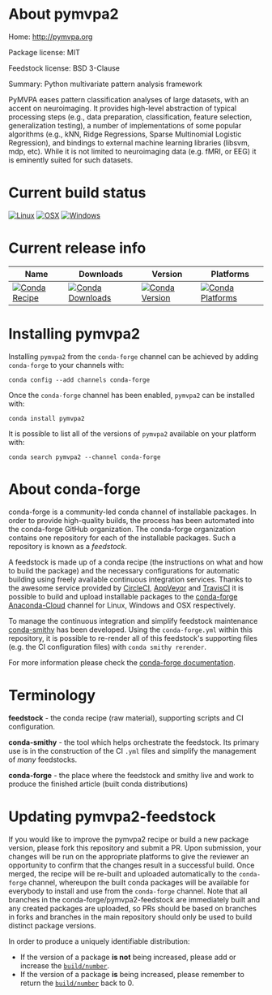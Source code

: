 About pymvpa2
=============

Home: http://pymvpa.org

Package license: MIT

Feedstock license: BSD 3-Clause

Summary: Python multivariate pattern analysis framework

PyMVPA eases pattern classification analyses of large datasets, with an
accent on neuroimaging. It provides high-level abstraction of typical
processing steps (e.g., data preparation, classification, feature selection,
generalization testing), a number of implementations of some popular
algorithms (e.g., kNN, Ridge Regressions, Sparse Multinomial Logistic
Regression), and bindings to external machine learning libraries (libsvm,
mdp, etc).
While it is not limited to neuroimaging data (e.g. fMRI, or EEG) it
is eminently suited for such datasets.


Current build status
====================

[![Linux](https://img.shields.io/circleci/project/github/conda-forge/pymvpa2-feedstock/master.svg?label=Linux)](https://circleci.com/gh/conda-forge/pymvpa2-feedstock)
[![OSX](https://img.shields.io/travis/conda-forge/pymvpa2-feedstock/master.svg?label=macOS)](https://travis-ci.org/conda-forge/pymvpa2-feedstock)
[![Windows](https://img.shields.io/appveyor/ci/conda-forge/pymvpa2-feedstock/master.svg?label=Windows)](https://ci.appveyor.com/project/conda-forge/pymvpa2-feedstock/branch/master)

Current release info
====================

| Name | Downloads | Version | Platforms |
| --- | --- | --- | --- |
| [![Conda Recipe](https://img.shields.io/badge/recipe-pymvpa2-green.svg)](https://anaconda.org/conda-forge/pymvpa2) | [![Conda Downloads](https://img.shields.io/conda/dn/conda-forge/pymvpa2.svg)](https://anaconda.org/conda-forge/pymvpa2) | [![Conda Version](https://img.shields.io/conda/vn/conda-forge/pymvpa2.svg)](https://anaconda.org/conda-forge/pymvpa2) | [![Conda Platforms](https://img.shields.io/conda/pn/conda-forge/pymvpa2.svg)](https://anaconda.org/conda-forge/pymvpa2) |

Installing pymvpa2
==================

Installing `pymvpa2` from the `conda-forge` channel can be achieved by adding `conda-forge` to your channels with:

```
conda config --add channels conda-forge
```

Once the `conda-forge` channel has been enabled, `pymvpa2` can be installed with:

```
conda install pymvpa2
```

It is possible to list all of the versions of `pymvpa2` available on your platform with:

```
conda search pymvpa2 --channel conda-forge
```


About conda-forge
=================

conda-forge is a community-led conda channel of installable packages.
In order to provide high-quality builds, the process has been automated into the
conda-forge GitHub organization. The conda-forge organization contains one repository
for each of the installable packages. Such a repository is known as a *feedstock*.

A feedstock is made up of a conda recipe (the instructions on what and how to build
the package) and the necessary configurations for automatic building using freely
available continuous integration services. Thanks to the awesome service provided by
[CircleCI](https://circleci.com/), [AppVeyor](https://www.appveyor.com/)
and [TravisCI](https://travis-ci.org/) it is possible to build and upload installable
packages to the [conda-forge](https://anaconda.org/conda-forge)
[Anaconda-Cloud](https://anaconda.org/) channel for Linux, Windows and OSX respectively.

To manage the continuous integration and simplify feedstock maintenance
[conda-smithy](https://github.com/conda-forge/conda-smithy) has been developed.
Using the ``conda-forge.yml`` within this repository, it is possible to re-render all of
this feedstock's supporting files (e.g. the CI configuration files) with ``conda smithy rerender``.

For more information please check the [conda-forge documentation](https://conda-forge.org/docs/).

Terminology
===========

**feedstock** - the conda recipe (raw material), supporting scripts and CI configuration.

**conda-smithy** - the tool which helps orchestrate the feedstock.
                   Its primary use is in the construction of the CI ``.yml`` files
                   and simplify the management of *many* feedstocks.

**conda-forge** - the place where the feedstock and smithy live and work to
                  produce the finished article (built conda distributions)


Updating pymvpa2-feedstock
==========================

If you would like to improve the pymvpa2 recipe or build a new
package version, please fork this repository and submit a PR. Upon submission,
your changes will be run on the appropriate platforms to give the reviewer an
opportunity to confirm that the changes result in a successful build. Once
merged, the recipe will be re-built and uploaded automatically to the
`conda-forge` channel, whereupon the built conda packages will be available for
everybody to install and use from the `conda-forge` channel.
Note that all branches in the conda-forge/pymvpa2-feedstock are
immediately built and any created packages are uploaded, so PRs should be based
on branches in forks and branches in the main repository should only be used to
build distinct package versions.

In order to produce a uniquely identifiable distribution:
 * If the version of a package **is not** being increased, please add or increase
   the [``build/number``](https://conda.io/docs/user-guide/tasks/build-packages/define-metadata.html#build-number-and-string).
 * If the version of a package **is** being increased, please remember to return
   the [``build/number``](https://conda.io/docs/user-guide/tasks/build-packages/define-metadata.html#build-number-and-string)
   back to 0.
